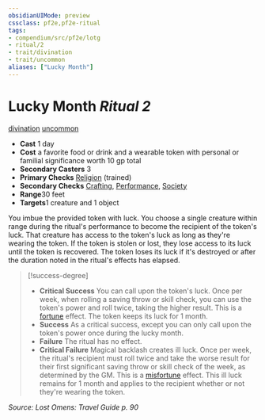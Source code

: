```yaml
---
obsidianUIMode: preview
cssclass: pf2e,pf2e-ritual
tags:
- compendium/src/pf2e/lotg
- ritual/2
- trait/divination
- trait/uncommon
aliases: ["Lucky Month"]
---
```

# Lucky Month *Ritual 2*  
[divination](rules/traits/divination.md "Divination School Trait")  [uncommon](rules/traits/uncommon.md "Uncommon Rarity Trait")  

- **Cast** 1 day
- **Cost** a favorite food or drink and a wearable token with personal or familial significance worth 10 gp total
- **Secondary Casters** 3
- **Primary Checks** [Religion](compendium/skills.md#Religion) (trained)
- **Secondary Checks** [Crafting](compendium/skills.md#Crafting), [Performance](compendium/skills.md#Performance), [Society](compendium/skills.md#Society)
- **Range**30 feet
- **Targets**1 creature and 1 object

You imbue the provided token with luck. You choose a single creature within range during the ritual's performance to become the recipient of the token's luck. That creature has access to the token's luck as long as they're wearing the token. If the token is stolen or lost, they lose access to its luck until the token is recovered. The token loses its luck if it's destroyed or after the duration noted in the ritual's effects has elapsed.

> [!success-degree] 
> - **Critical Success** You can call upon the token's luck. Once per week, when rolling a saving throw or skill check, you can use the token's power and roll twice, taking the higher result. This is a [fortune](rules/traits/fortune.md "Fortune Effect Trait") effect. The token keeps its luck for 1 month.
> - **Success** As a critical success, except you can only call upon the token's power once during the lucky month.
> - **Failure** The ritual has no effect.
> - **Critical Failure** Magical backlash creates ill luck. Once per week, the ritual's recipient must roll twice and take the worse result for their first significant saving throw or skill check of the week, as determined by the GM. This is a [misfortune](rules/traits/misfortune.md "Misfortune Effect Trait") effect. This ill luck remains for 1 month and applies to the recipient whether or not they're wearing the token.

*Source: Lost Omens: Travel Guide p. 90*